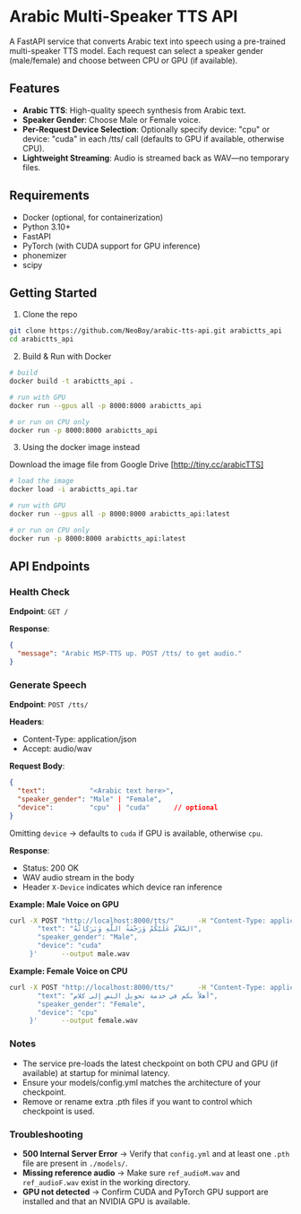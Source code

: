 
# Arabic Multi-Speaker TTS API

A FastAPI service that converts Arabic text into speech using a pre-trained multi-speaker TTS model. Each request can select a speaker gender (male/female) and choose between CPU or GPU (if available).

## Features

- **Arabic TTS**: High-quality speech synthesis from Arabic text.
- **Speaker Gender**: Choose Male or Female voice.
- **Per-Request Device Selection**: Optionally specify device: "cpu" or device: "cuda" in each /tts/ call (defaults to GPU if available, otherwise CPU).
- **Lightweight Streaming**: Audio is streamed back as WAV—no temporary files.

## Requirements

- Docker (optional, for containerization)
- Python 3.10+
- FastAPI
- PyTorch (with CUDA support for GPU inference)
- phonemizer
- scipy

## Getting Started

1. Clone the repo

```bash
git clone https://github.com/NeoBoy/arabic-tts-api.git arabictts_api
cd arabictts_api
```

2. Build & Run with Docker

```bash
# build
docker build -t arabictts_api .

# run with GPU
docker run --gpus all -p 8000:8000 arabictts_api

# or run on CPU only
docker run -p 8000:8000 arabictts_api
```

3. Using the docker image instead

Download the image file from Google Drive [http://tiny.cc/arabicTTS]

```bash
# load the image
docker load -i arabictts_api.tar

# run with GPU
docker run --gpus all -p 8000:8000 arabictts_api:latest

# or run on CPU only
docker run -p 8000:8000 arabictts_api:latest
```


## API Endpoints

### Health Check

**Endpoint**: `GET /`

**Response**:

```json
{ 
  "message": "Arabic MSP-TTS up. POST /tts/ to get audio." 
}
```

### Generate Speech

**Endpoint**: `POST /tts/`

**Headers**:

- Content-Type: application/json
- Accept: audio/wav

**Request Body**:

```json
{
  "text":           "<Arabic text here>",
  "speaker_gender": "Male" | "Female",
  "device":         "cpu"  | "cuda"      // optional
}
```

Omitting `device` → defaults to `cuda` if GPU is available, otherwise `cpu`.

**Response**:

- Status: 200 OK
- WAV audio stream in the body
- Header `X-Device` indicates which device ran inference

**Example: Male Voice on GPU**

```bash
curl -X POST "http://localhost:8000/tts/"      -H "Content-Type: application/json"      -d '{
       "text": "السَّلاَمُ عَلَيْكُمْ وَرَحْمَةُ اللَّهِ وَبَرَكَاتُهُ",
       "speaker_gender": "Male",
       "device": "cuda"
     }'      --output male.wav
```

**Example: Female Voice on CPU**

```bash
curl -X POST "http://localhost:8000/tts/"      -H "Content-Type: application/json"      -d '{
       "text": "أهلاً بكم في خدمة تحويل النص إلى كلام",
       "speaker_gender": "Female",
       "device": "cpu"
     }'      --output female.wav
```



### Notes

- The service pre-loads the latest checkpoint on both CPU and GPU (if available) at startup for minimal latency.
- Ensure your models/config.yml matches the architecture of your checkpoint.
- Remove or rename extra .pth files if you want to control which checkpoint is used.

### Troubleshooting

- **500 Internal Server Error** → Verify that `config.yml` and at least one `.pth` file are present in `./models/`.
- **Missing reference audio** → Make sure `ref_audioM.wav` and `ref_audioF.wav` exist in the working directory.
- **GPU not detected** → Confirm CUDA and PyTorch GPU support are installed and that an NVIDIA GPU is available.
